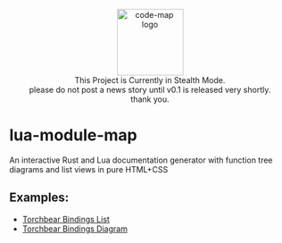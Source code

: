 <p align="center"><img width="119" src="https://i.imgur.com/Ev0iXla.png" alt="code-map logo"><br>This Project is Currently in Stealth Mode.<br>please do not post a news story until v0.1 is released very shortly.<br>thank you.</p>


# lua-module-map
An interactive Rust and Lua documentation generator with function tree diagrams and list views in pure HTML+CSS

## Examples:

* [Torchbear Bindings List](https://foundpatterns.github.io/torchbear-docs/torchbear-list-0.9.0-d3463da.html)
* [Torchbear Bindings Diagram](https://foundpatterns.github.io/torchbear-docs/torchbear-diagram-0.9.0-0ace848.html)
